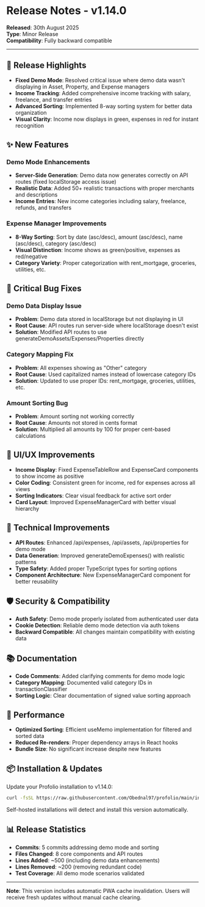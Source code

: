# Release Notes - v1.14.0

**Released**: 30th August 2025  
**Type**: Minor Release  
**Compatibility**: Fully backward compatible

---

## 🎯 **Release Highlights**

- **Fixed Demo Mode**: Resolved critical issue where demo data wasn't displaying in Asset, Property, and Expense managers
- **Income Tracking**: Added comprehensive income tracking with salary, freelance, and transfer entries
- **Advanced Sorting**: Implemented 8-way sorting system for better data organization
- **Visual Clarity**: Income now displays in green, expenses in red for instant recognition

## ✨ **New Features**

### Demo Mode Enhancements
- **Server-Side Generation**: Demo data now generates correctly on API routes (fixed localStorage access issue)
- **Realistic Data**: Added 50+ realistic transactions with proper merchants and descriptions
- **Income Entries**: New income categories including salary, freelance, refunds, and transfers

### Expense Manager Improvements
- **8-Way Sorting**: Sort by date (asc/desc), amount (asc/desc), name (asc/desc), category (asc/desc)
- **Visual Distinction**: Income shows as green/positive, expenses as red/negative
- **Category Variety**: Proper categorization with rent_mortgage, groceries, utilities, etc.

## 🐛 **Critical Bug Fixes**

### Demo Data Display Issue
- **Problem**: Demo data stored in localStorage but not displaying in UI
- **Root Cause**: API routes run server-side where localStorage doesn't exist
- **Solution**: Modified API routes to use generateDemoAssets/Expenses/Properties directly

### Category Mapping Fix
- **Problem**: All expenses showing as "Other" category
- **Root Cause**: Used capitalized names instead of lowercase category IDs
- **Solution**: Updated to use proper IDs: rent_mortgage, groceries, utilities, etc.

### Amount Sorting Bug
- **Problem**: Amount sorting not working correctly
- **Root Cause**: Amounts not stored in cents format
- **Solution**: Multiplied all amounts by 100 for proper cent-based calculations

## 🎨 **UI/UX Improvements**

- **Income Display**: Fixed ExpenseTableRow and ExpenseCard components to show income as positive
- **Color Coding**: Consistent green for income, red for expenses across all views
- **Sorting Indicators**: Clear visual feedback for active sort order
- **Card Layout**: Improved ExpenseManagerCard with better visual hierarchy

## 🔧 **Technical Improvements**

- **API Routes**: Enhanced /api/expenses, /api/assets, /api/properties for demo mode
- **Data Generation**: Improved generateDemoExpenses() with realistic patterns
- **Type Safety**: Added proper TypeScript types for sorting options
- **Component Architecture**: New ExpenseManagerCard component for better reusability

## 🛡️ **Security & Compatibility**

- **Auth Safety**: Demo mode properly isolated from authenticated user data
- **Cookie Detection**: Reliable demo mode detection via auth tokens
- **Backward Compatible**: All changes maintain compatibility with existing data

## 📚 **Documentation**

- **Code Comments**: Added clarifying comments for demo mode logic
- **Category Mapping**: Documented valid category IDs in transactionClassifier
- **Sorting Logic**: Clear documentation of signed value sorting approach

## 🚀 **Performance**

- **Optimized Sorting**: Efficient useMemo implementation for filtered and sorted data
- **Reduced Re-renders**: Proper dependency arrays in React hooks
- **Bundle Size**: No significant increase despite new features

## 📦 **Installation & Updates**

Update your Profolio installation to v1.14.0:

```bash
curl -fsSL https://raw.githubusercontent.com/Obednal97/profolio/main/install.sh | sudo bash
```

Self-hosted installations will detect and install this version automatically.

## 📊 **Release Statistics**

- **Commits**: 5 commits addressing demo mode and sorting
- **Files Changed**: 8 core components and API routes
- **Lines Added**: ~500 (including demo data enhancements)
- **Lines Removed**: ~200 (removing redundant code)
- **Test Coverage**: All demo mode scenarios validated

---

**Note**: This version includes automatic PWA cache invalidation. Users will receive fresh updates without manual cache clearing.